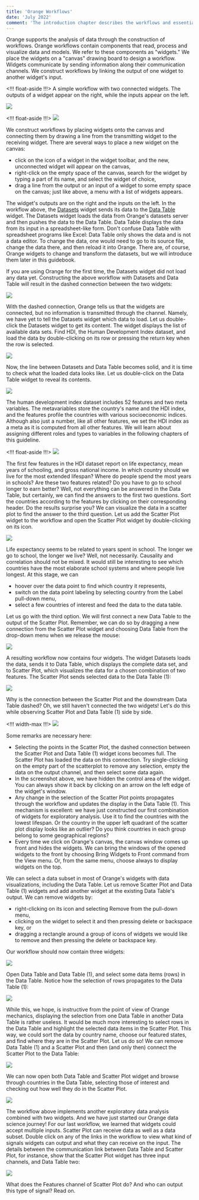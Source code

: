 ```yaml
---
title: 'Orange Workflows'
date: 'July 2022'
comment: 'The introduction chapter describes the workflows and essential mechanics of Orange.'
---
```


Orange supports the analysis of data through the construction of workflows. Orange workflows contain components that read, process and visualize data and models. We refer to these components as "widgets." We place the widgets on a "canvas" drawing board to design a workflow. Widgets communicate by sending information along their communication channels. We construct workflows by linking the output of one widget to another widget's input.

<!!! float-aside !!!>
A simple workflow with two connected widgets. The outputs of a widget appear on the right, while the inputs appear on the left. 

![](datasets-table.png)

<!!! float-aside !!!>
![](widget-dropdown.png)

We construct workflows by placing widgets onto the canvas and connecting them by drawing a line from the transmitting widget to the receiving widget. There are several ways to place a new widget on the canvas:

* click on the icon of a widget in the widget toolbar, and the new, unconnected widget will appear on the canvas,
* right-click on the empty space of the canvas, search for the widget by typing a part of its name, and select the widget of choice,
* drag a line from the output or an input of a widget to some empty space on the canvas; just like above, a menu with a list of widgets appears.

The widget's outputs are on the right and the inputs on the left. In the workflow above, the [Datasets](https://orangedatamining.com/widget-catalog/data/datasets/) widget sends its data to the [Data Table](https://orangedatamining.com/widget-catalog/data/datatable/) widget. The Datasets widget loads the data from Orange's datasets server and then pushes the data to the Data Table. Data Table displays the data from its input in a spreadsheet-like form. Don't confuse Data Table with spreadsheet programs like Excel: Data Table only shows the data and is not a data editor. To change the data, one would need to go to its source file, change the data there, and then reload it into Orange. There are, of course, Orange widgets to change and transform the datasets, but we will introduce them later in this guidebook.

If you are using Orange for the first time, the Datasets widget did not load any data yet. Constructing the above workflow with Datasets and Data Table will result in the dashed connection between the two widgets:

![](datasets-table-empty.png)

With the dashed connection, Orange tells us that the widgets are connected, but no information is transmitted through the channel. Namely, we have yet to tell the Datasets widget which data to load. Let us double-click the Datasets widget to get its content. The widget displays the list of available data sets. Find HDI, the Human Development Index dataset, and load the data by double-clicking on its row or pressing the return key when the row is selected.

![](datasets-hdi.png)

Now, the line between Datasets and Data Table becomes solid, and it is time to check what the loaded data looks like. Let us double-click on the Data Table widget to reveal its contents.

![](data-table-hdi.png)

The human development index dataset includes 52 features and two meta variables. The metavariables store the country's name and the HDI index, and the features profile the countries with various socioeconomic indices. Although also just a number, like all other features, we set the HDI index as a meta as it is computed from all other features. We will learn about assigning different roles and types to variables in the following chapters of this guideline.

<!!! float-aside !!!>
![](scatterplot-hdi.png)

The first few features in the HDI dataset report on life expectancy, mean years of schooling, and gross national income. In which country should we live for the most extended lifespan? Where do people spend the most years in schools? Are these two features related? Do you have to go to school longer to earn better? Well, not everything can be answered in the Data Table, but certainly, we can find the answers to the first two questions. Sort the countries according to the features by clicking on their corresponding header. Do the results surprise you? We can visualize the data in a scatter plot to find the answer to the third question. Let us add the Scatter Plot widget to the workflow and open the Scatter Plot widget by double-clicking on its icon.

![](scatterplot.png)

Life expectancy seems to be related to years spent in school. The longer we go to school, the longer we live? Well, not necessarily. Causality and correlation should not be mixed. It would still be interesting to see which countries have the most elaborate school systems and where people live longest. At this stage, we can

* hoover over the data point to find which country it represents,
* switch on the data point labeling by selecting country from the Label pull-down menu,
* select a few countries of interest and feed the data to the data table.

Let us go with the third option. We will first connect a new Data Table to the output of the Scatter Plot. Remember, we can do so by dragging a new connection from the Scatter Plot widget and choosing Data Table from the drop-down menu when we release the mouse:

![](scatterplot-add-widget.png)

A resulting workflow now contains four widgets. The widget Datasets loads the data, sends it to Data Table, which displays the complete data set, and to Scatter Plot, which visualizes the data for a chosen combination of two features. The Scatter Plot sends selected data to the Data Table (1):

![](scatterplot-selection-workflow.png)

Why is the connection between the Scatter Plot and the downstream Data Table dashed? Oh, we still haven't connected the two widgets! Let's do this while observing Scatter Plot and Data Table (1) side by side.

<!!! width-max !!!>
![](explore-scatterplot.png)

Some remarks are necessary here:

* Selecting the points in the Scatter Plot, the dashed connection between the Scatter Plot and Data Table (1) widget icons becomes full. The Scatter Plot has loaded the data on this connection. Try single-clicking on the empty part of the scatterplot to remove any selection, empty the data on the output channel, and then select some data again.
* In the screenshot above, we have hidden the control area of the widget. You can always show it back by clicking on an arrow on the left edge of the widget's window.
* Any change in the selection of the Scatter Plot points propagates through the workflow and updates the display in the Data Table (1). This mechanism is excellent: we have just constructed our first combination of widgets for exploratory analysis. Use it to find the countries with the lowest lifespan. Or the country in the upper left quadrant of the scatter plot display looks like an outlier? Do you think countries in each group belong to some geographical regions?
* Every time we click on Orange's canvas, the canvas window comes up front and hides the widgets. We can bring the windows of the opened widgets to the front by choosing Bring Widgets to Front command from the View menu. Or, from the same menu, choose always to display widgets on the top.

We can select a data subset in most of Orange's widgets with data visualizations, including the Data Table. Let us remove Scatter Plot and Data Table (1) widgets and add another widget at the existing Data Table's output. We can remove widgets by:

* right-clicking on its icon and selecting Remove from the pull-down menu, 
* clicking on the widget to select it and then pressing delete or backspace key, or
* dragging a rectangle around a group of icons of widgets we would like to remove and then pressing the delete or backspace key.

Our workflow should now contain three widgets:

![](datatable-datatable-workflow.png)

Open Data Table and Data Table (1), and select some data items (rows) in the Data Table. Notice how the selection of rows propagates to the Data Table (1):

![](two-data-tables.png)

While this, we hope, is instructive from the point of view of Orange mechanics, displaying the selection from one Data Table in another Data Table is rather useless. It would be much more interesting to select rows in the Data Table and highlight the selected data items in the Scatter Plot. This way, we could sort the data by country name, choose our featured states, and find where they are in the Scatter Plot. Let us do so! We can remove Data Table (1) and a Scatter Plot and then (and only then) connect the Scatter Plot to the Data Table:

![](scatterplot-show-subset-wf.png)

We can now open both Data Table and Scatter Plot widget and browse through countries in the Data Table, selecting those of interest and checking out how well they do in the Scatter Plot. 

![](scatterplot-with-subset.png)

The workflow above implements another exploratory data analysis combined with two widgets. And we have just started our Orange data science journey! For our last workflow, we learned that widgets could accept multiple inputs. Scatter Plot can receive data as well as a data subset. Double click on any of the links in the workflow to view what kind of signals widgets can output and what they can receive on the input. The details between the communication link between Data Table and Scatter Plot, for instance, show that the Scatter Plot widget has three input channels, and Data Table two:

![](table-to-scatter-link.png)

What does the Features channel of Scatter Plot do? And who can output this type of signal? Read on.
